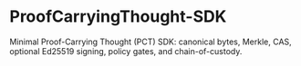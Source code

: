 # ProofCarryingThought-SDK
Minimal Proof-Carrying Thought (PCT) SDK: canonical bytes, Merkle, CAS, optional Ed25519 signing, policy gates, and chain-of-custody.
